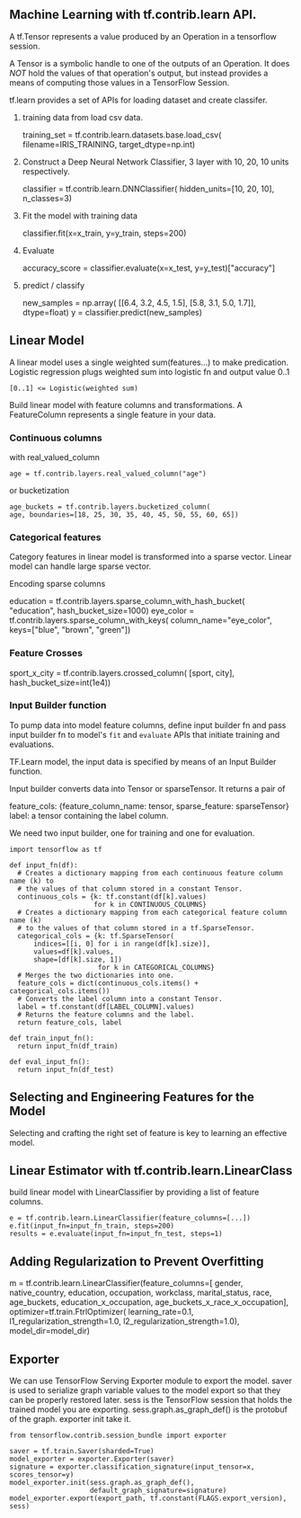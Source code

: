 ## Machine Learning with tf.contrib.learn API.

A tf.Tensor represents a value produced by an Operation in a tensorflow session.

A Tensor is a symbolic handle to one of the outputs of an Operation. 
It does *NOT* hold the values of that operation's output, but instead provides a means of computing those values in a TensorFlow Session.

tf.learn provides a set of APIs for loading dataset and create classifer.

1. training data from load csv data.

    training_set = tf.contrib.learn.datasets.base.load_csv(
      filename=IRIS_TRAINING, target_dtype=np.int)

2. Construct a Deep Neural Network Classifier, 3 layer with 10, 20, 10 units respectively.
    
    classifier = tf.contrib.learn.DNNClassifier(
      hidden_units=[10, 20, 10], n_classes=3)

3. Fit the model with training data
    
    classifier.fit(x=x_train, y=y_train, steps=200)

4. Evaluate

    accuracy_score = classifier.evaluate(x=x_test, y=y_test)["accuracy"]

5. predict / classify

    new_samples = np.array(
      [[6.4, 3.2, 4.5, 1.5], [5.8, 3.1, 5.0, 1.7]], dtype=float)
    y = classifier.predict(new_samples)

## Linear Model

A linear model uses a single weighted sum(features...) to make predication.
Logistic regression plugs weighted sum into logistic fn and output value 0..1
    
    [0..1] <= Logistic(weighted sum)

Build linear model with feature columns and transformations.
A FeatureColumn represents a single feature in your data.

### Continuous columns

with real_valued_column

    age = tf.contrib.layers.real_valued_column("age")

or bucketization
    
    age_buckets = tf.contrib.layers.bucketized_column(
    age, boundaries=[18, 25, 30, 35, 40, 45, 50, 55, 60, 65])

### Categorical features 

Category features in linear model is transformed into a sparse vector. Linear model can handle large sparse vector.

Encoding sparse columns

  education = tf.contrib.layers.sparse_column_with_hash_bucket(
    "education", hash_bucket_size=1000)
  eye_color = tf.contrib.layers.sparse_column_with_keys(
    column_name="eye_color", keys=["blue", "brown", "green"])

### Feature Crosses

  sport_x_city = tf.contrib.layers.crossed_column(
    [sport, city], hash_bucket_size=int(1e4))


### Input Builder function

To pump data into model feature columns, define input builder fn and pass input builder fn to model's `fit` and `evaluate` APIs that initiate training and evaluations.

TF.Learn model, the input data is specified by means of an Input Builder function.

Input builder converts data into Tensor or sparseTensor. It returns a pair of
  
  feature_cols: {feature_column_name: tensor, sparse_feature: sparseTensor}
  label: a tensor containing the label column.

We need two input builder, one for training and one for evaluation.

    import tensorflow as tf

    def input_fn(df):
      # Creates a dictionary mapping from each continuous feature column name (k) to
      # the values of that column stored in a constant Tensor.
      continuous_cols = {k: tf.constant(df[k].values)
                         for k in CONTINUOUS_COLUMNS}
      # Creates a dictionary mapping from each categorical feature column name (k)
      # to the values of that column stored in a tf.SparseTensor.
      categorical_cols = {k: tf.SparseTensor(
          indices=[[i, 0] for i in range(df[k].size)],
          values=df[k].values,
          shape=[df[k].size, 1])
                          for k in CATEGORICAL_COLUMNS}
      # Merges the two dictionaries into one.
      feature_cols = dict(continuous_cols.items() + categorical_cols.items())
      # Converts the label column into a constant Tensor.
      label = tf.constant(df[LABEL_COLUMN].values)
      # Returns the feature columns and the label.
      return feature_cols, label

    def train_input_fn():
      return input_fn(df_train)

    def eval_input_fn():
      return input_fn(df_test)


## Selecting and Engineering Features for the Model

Selecting and crafting the right set of feature is key to learning an effective model.

## Linear Estimator with tf.contrib.learn.LinearClass

build linear model with LinearClassifier by providing a list of feature columns.

    e = tf.contrib.learn.LinearClassifier(feature_columns=[...])
    e.fit(input_fn=input_fn_train, steps=200)
    results = e.evaluate(input_fn=input_fn_test, steps=1)


## Adding Regularization to Prevent Overfitting

  m = tf.contrib.learn.LinearClassifier(feature_columns=[
    gender, native_country, education, occupation, workclass, marital_status, race,
    age_buckets, education_x_occupation, age_buckets_x_race_x_occupation],
    optimizer=tf.train.FtrlOptimizer(
      learning_rate=0.1,
      l1_regularization_strength=1.0,
      l2_regularization_strength=1.0),
    model_dir=model_dir)


## Exporter

We can use TensorFlow Serving Exporter module to export the model.
saver is used to serialize graph variable values to the model export so that they can be properly restored later.
sess is the TensorFlow session that holds the trained model you are exporting.
sess.graph.as_graph_def() is the protobuf of the graph. exporter init take it.

    from tensorflow.contrib.session_bundle import exporter
    
    saver = tf.train.Saver(sharded=True)
    model_exporter = exporter.Exporter(saver)
    signature = exporter.classification_signature(input_tensor=x, scores_tensor=y)
    model_exporter.init(sess.graph.as_graph_def(),
                        default_graph_signature=signature)
    model_exporter.export(export_path, tf.constant(FLAGS.export_version), sess)


